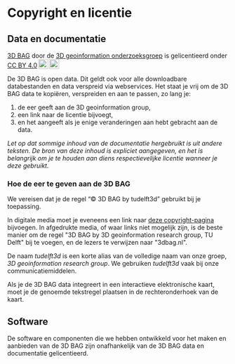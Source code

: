 # Copyright en licentie

## Data en documentatie

 <p xmlns:cc="http://creativecommons.org/ns#" xmlns:dct="http://purl.org/dc/terms/"><a property="dct:title" rel="cc:attributionURL" href="https://3dbag.nl">3D BAG</a> door de <a rel="cc:attributionURL dct:creator" property="cc:attributionName" href="https://3d.bk.tudelft.nl/">3D geoinformation onderzoeksgroep</a> is gelicentieerd onder <a href="http://creativecommons.org/licenses/by/4.0/?ref=chooser-v1" target="_blank" rel="license noopener noreferrer" style="display:inline-block;">CC BY 4.0<img style="height:22px!important;margin-left:3px;vertical-align:text-bottom;" src="https://mirrors.creativecommons.org/presskit/icons/cc.svg?ref=chooser-v1"><img style="height:22px!important;margin-left:3px;vertical-align:text-bottom;" src="https://mirrors.creativecommons.org/presskit/icons/by.svg?ref=chooser-v1"></a></p> 

De 3D BAG is open data. Dit geldt ook voor alle downloadbare databestanden en data verspreid via webservices. Het staat je vrij om de 3D BAG data te kopiëren, verspreiden en aan te passen, zo lang je:

1. de eer geeft aan de 3D geoinformation group,
2. een link naar de licentie bijvoegt,
3. en het aangeeft als je enige veranderingen aan hebt gebracht aan de data.

*Let op dat sommige inhoud van de documentatie hergebruikt is uit andere teksten. De bron van deze inhoud is expliciet aangegeven, en het is belangrijk om je te houden aan diens respectievelijke licentie wanneer je deze gebruikt.*

### Hoe de eer te geven aan de 3D BAG

We vereisen dat je de regel “© 3D BAG by tudelft3d” gebruikt bij je toepassing.

In digitale media moet je eveneens een link naar [deze copyright-pagina](https://docs.3dbag.nl/en/copyright) bijvoegen. In afgedrukte media, of waar links niet mogelijk zijn, is de beste manier om de regel "3D BAG by 3D geoinformation research group, TU Delft" bij te voegen, en de lezers te verwijzen naar "3dbag.nl".

De naam *tudelft3d* is een korte alias van de volledige naam van onze groep, *3D geoinformation research group*. We gebruiken *tudelft3d* vaak bij onze communicatiemiddelen.

Als je de 3D BAG data integreert in een interactieve elektronische kaart, moet je de genoemde tekstregel plaatsen in de rechteronderhoek van de kaart.

## Software

De software en componenten die we hebben ontwikkeld voor het maken en aanbieden van de 3D BAG zijn onafhankelijk van de 3D BAG data en documentatie gelicentieerd.